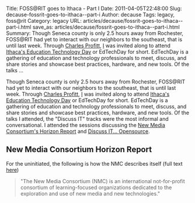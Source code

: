 Title: FOSS@RIT goes to Ithaca - Part I
Date: 2011-04-05T22:48:00
Slug: decause-fossrit-goes-to-ithaca--part-i
Author: decause
Tags: legacy, foss@rit
Category: legacy
URL: articles/decause/fossrit-goes-to-ithaca--part-i.html
save_as: articles/decause/fossrit-goes-to-ithaca--part-i.html
Summary: Though Seneca county is only 2.5 hours away from Rochester, FOSS@RIT had yet to interact with our neighbors to the southeast, that is until last week. Through [Charles Profitt](), [I](http://twitter.com/#!/remy_d) was invited along to attend [Ithaca's Education Technology Day](http://ithaca.edu/edtechday) or EdTechDay for short. EdTechDay is a gathering of education and technology professionals to meet, discuss, and share stories and showcase best practices, hardware, and new tools. Of the talks ... 

Though Seneca county is only 2.5 hours away from Rochester, FOSS@RIT had yet
to interact with our neighbors to the southeast, that is until last week.
Through [Charles Profitt](), [I](http://twitter.com/#!/remy_d) was invited
along to attend [Ithaca's Education Technology
Day](http://ithaca.edu/edtechday) or EdTechDay for short. EdTechDay is a
gathering of education and technology professionals to meet, discuss, and
share stories and showcase best practices, hardware, and new tools. Of the
talks I attended, the "Discuss IT" tracks were the most informal and
conversational. I attended the sessions discussing the [New Media Consortium's
Horizon Report](http://nmc.org) and [Discuss IT...
Opensource](http://www.ithaca.edu/edtechday/seminars/).

## New Media Consortium Horizon Report

For the uninitiated, the following is how the NMC describes itself (full text
[here](http://nmc.org/about))

> "The New Media Consortium (NMC) is an international not-for-profit
consortium of learning-focused organizations dedicated to the exploration and
use of new media and new technologies."

